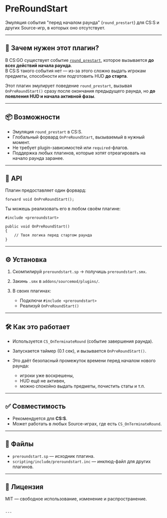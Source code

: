 # PreRoundStart

Эмуляция события "перед началом раунда" (`round_prestart`) для CS:S и других Source-игр, в которых оно отсутствует.

---

## 🧠 Зачем нужен этот плагин?

В CS:GO существует событие [`round_prestart`](https://wiki.alliedmods.net/Counter-Strike:_Global_Offensive_Events#round_prestart), которое вызывается **до всех действий начала раунда**.  
В CS:S такого события нет — из-за этого сложно выдать игрокам предметы, способности или подготовить HUD **до старта**.

Этот плагин эмулирует поведение `round_prestart`, вызывая `OnPreRoundStart()` сразу после окончания предыдущего раунда, но **до появления HUD и начала активной фазы**.

---

## 📦 Возможности

- Эмуляция `round_prestart` в CS:S.
- Глобальный форвард `OnPreRoundStart`, вызываемый в нужный момент.
- Не требует plugin-зависимостей или `required`-флагов.
- Поддержка любых плагинов, которые хотят отреагировать на начало раунда заранее.

---

## 📡 API

Плагин предоставляет один форвард:

```sourcepawn
forward void OnPreRoundStart();
````

Ты можешь реализовать его в любом своём плагине:

```sourcepawn
#include <preroundstart>

public void OnPreRoundStart()
{
    // Твоя логика перед стартом раунда
}
```

---

## ⚙️ Установка

1. Скомпилируй `preroundstart.sp` → получишь `preroundstart.smx`.
2. Закинь `.smx` в `addons/sourcemod/plugins/`.
3. В своих плагинах:

   * Подключи `#include <preroundstart>`
   * Реализуй `OnPreRoundStart()`

---

## 🛠️ Как это работает

* Используется `CS_OnTerminateRound` (событие завершения раунда).
* Запускается таймер (0.1 сек), и вызывается `OnPreRoundStart()`.
* Это даёт безопасный промежуток времени перед началом нового раунда:

  * игроки уже воскрешены,
  * HUD ещё не активен,
  * можно спокойно выдать предметы, почистить статы и т.п.

---

## ✅ Совместимость

* Рекомендуется для **CS\:S**.
* Может работать в любых Source-играх, где есть `CS_OnTerminateRound`.

---

## 📄 Файлы

* `preroundstart.sp` — исходник плагина.
* `scripting/include/preroundstart.inc` — инклюд-файл для других плагинов.

---

## 📜 Лицензия

MIT — свободное использование, изменение и распространение.

```

---
